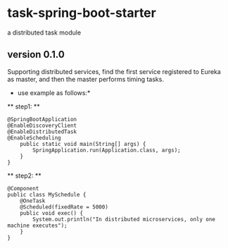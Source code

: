 # task-spring-boot-starter
a distributed task module

## version 0.1.0
Supporting distributed services, find the first service registered to Eureka as master, and then the master performs timing tasks.

* use example as follows:* 

** step1: **
```
@SpringBootApplication
@EnableDiscoveryClient
@EnableDistributedTask
@EnableScheduling
    public static void main(String[] args) {
        SpringApplication.run(Application.class, args);
    }
}
```
** step2: **
```
@Component
public class MySchedule {
    @OneTask
    @Scheduled(fixedRate = 5000)
    public void exec() {
        System.out.println("In distributed microservices, only one machine executes");
    }
}
```


